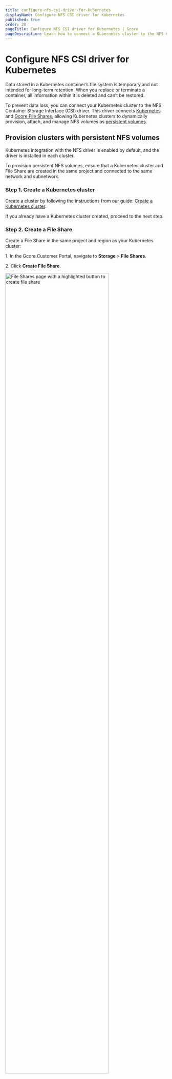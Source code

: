 ```yaml
---
title: configure-nfs-csi-driver-for-kubernetes
displayName: Configure NFS CSI driver for Kubernetes
published: true
order: 20
pageTitle: Configure NFS CSI driver for Kubernetes | Gcore
pageDescription: Learn how to connect a Kubernetes cluster to the NFS Container Storage Interface (CSI) driver and manage NFS volumes as persistent volumes. 
---
```

# Configure NFS CSI driver for Kubernetes 

Data stored in a Kubernetes container’s file system is temporary and not intended for long-term retention. When you replace or terminate a container, all information within it is deleted and can’t be restored. 

To prevent data loss, you can connect your Kubernetes cluster to the NFS Container Storage Interface (CSI) driver. This driver connects <a href="https://gcore.com/docs/cloud/kubernetes/about-gcore-kubernetes" target="_blank">Kubernetes</a> and <a href="https://gcore.com/docs/cloud/file-shares/about-file-shares" target="_blank">Gcore File Shares</a>, allowing Kubernetes clusters to dynamically provision, attach, and manage NFS volumes as <a href="https://gcore.com/docs/cloud/kubernetes/storage/create-a-pvc-and-bind-it-to-a-pod" target="_blank">persistent volumes</a>. 

## Provision clusters with persistent NFS volumes

Kubernetes integration with the NFS driver is enabled by default, and the driver is installed in each cluster. 

<alert-element type="info" title="Info">

To provision persistent NFS volumes, ensure that a Kubernetes cluster and File Share are created in the same project and connected to the same network and subnetwork.

</alert-element>

### Step 1. Create a Kubernetes cluster

Create a cluster by following the instructions from our guide: <a href="https://gcore.com/docs/cloud/kubernetes/clusters/create-a-kubernetes-cluster" target="_blank">Create a Kubernetes cluster</a>. 

If you already have a Kubernetes cluster created, proceed to the next step.

### Step 2. Create a File Share

Create a File Share in the same project and region as your Kubernetes cluster: 

1\. In the Gcore Customer Portal, navigate to **Storage** > **File Shares**.

2\. Click **Create File Share**.

<img src="https://assets.gcore.pro/docs/cloud/kubernetes/storage/add-file-share.png" alt="File Shares page with a highlighted button to create file share" width="80%">

3\. Configure File Share settings:

- **Basic settings**: Enter the name of the File Share and specify its size and protocol.

- **File Share network settings**: Select the private network and subnetwork that you will use for file sharing. Ensure that they match those selected in your Kubernetes cluster.

- **Access**: Click the **Add rule** button and specify the IP addresses of machines that should have access to the File Share, along with their access modes.

- (optional) **Add tags**: Add metadata to your File Share. 

The File Share should be set up within a few minutes.

### Step 3. Validate persistent NFS volume configuration

Run the following command to retrieve information about the storage classes configured in your Kubernetes cluster: 

```
kubectl get storageclass 
```

If everything’s set up correctly, the `gcore-nfs storage` class should be listed among other storage classes. 
